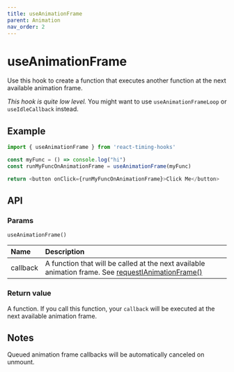 ```yaml
---
title: useAnimationFrame
parent: Animation
nav_order: 2
---
```


# useAnimationFrame

Use this hook to create a function that executes another function at the next available animation frame.

_This hook is quite low level._ 
You might want to use `useAnimationFrameLoop` or `useIdleCallback` instead.

## Example

```javascript
import { useAnimationFrame } from 'react-timing-hooks'

const myFunc = () => console.log("hi")
const runMyFuncOnAnimationFrame = useAnimationFrame(myFunc)

return <button onClick={runMyFuncOnAnimationFrame}>Click Me</button>
```

## API

### Params

`useAnimationFrame()`

| Name             | Description                                                          |
|:-----------------|:---------------------------------------------------------------------|
| callback         | A function that will be called at the next available animation frame. See [requestIAnimationFrame()](https://developer.mozilla.org/en-US/docs/Web/API/window/requestAnimationFrame) |

### Return value

A function. If you call this function, your `callback` will be executed at the next available animation frame.

## Notes

Queued animation frame callbacks will be automatically canceled on unmount.
